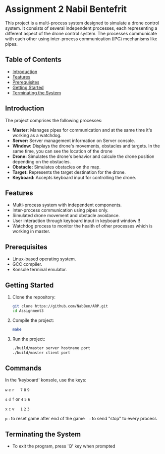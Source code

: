 # Assignment 2 Nabil Bentefrit

This project is a multi-process system designed to simulate a drone control system. It consists of several independent processes, each representing a different aspect of the drone control system. The processes communicate with each other using inter-process communication (IPC) mechanisms like pipes.

## Table of Contents
- [Introduction](#introduction)
- [Features](#features)
- [Prerequisites](#prerequisites)
- [Getting Started](#getting-started)
- [Terminating the System](#terminating-the-system)

## Introduction

The project comprises the following processes:
- **Master:** Manages pipes for communication and at the same time it's working as a watchdog.
- **Server:** Server management information on Server console.
- **Window:** Displays the drone's movements, obstacles and targets. In the same time, you can see the location of the drone
- **Drone:** Simulates the drone's behavior and calcule the drone position depending on the obstacles.
- **Obstacle:** Simulates obstacles on the map.
- **Target:** Represents the target destination for the drone.
- **Keyboard:** Accepts keyboard input for controlling the drone.

## Features

- Multi-process system with independent components.
- Inter-process communication using pipes only.
- Simulated drone movement and obstacle avoidance.
- User interaction through keyboard input in keyboard window !!
- Watchdog process to monitor the health of other processes which is working in master.

## Prerequisites

- Linux-based operating system.
- GCC compiler.
- Konsole terminal emulator.

## Getting Started

1. Clone the repository:

   ```bash
   git clone https://github.com/NabBen/ARP.git
   cd Assignment3

2. Compile the project:
   ```bash
   make
   
3. Run the project: 
   ```bash
   ./build/master server hostname port
   ./build/master client port

## Commands
In the 'keyboard' konsole, use the keys:  

`w` `e` `r` &nbsp; &nbsp;    `7` `8` `9`     

`s` `d` `f`  or              `4` `5` `6`     

`x` `c` `v` &nbsp; &nbsp;    `1` `2` `3`  

`p` : to reset game after end of the game
` ` : to send "stop" to every process

## Terminating the System

- To exit the program, press 'Q' key when prompted
